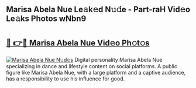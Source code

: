 ## Marisa Abela Nue Le𝚊k𝚎d N𝚞𝚍e - Part-raH Vid𝚎o Le𝚊ks Photos wNbn9

# <h2><a href="http://fb4ymfg.evod.top/?m=Marisa+Abela+Nue">🔗 👉🔴 Marisa Abela Nue Vid𝚎o Ph𝚘t𝚘s</a></h2>

[![Marisa Abela Nue N𝚞d𝚎s](https://i.imgur.com/8V9OHl7.gif)](http://fb4ymfg.evod.top/?m=Marisa+Abela+Nue)
Digital personality Marisa Abela Nue specializing in dance and lifestyle content on social platforms. A public figure like Marisa Abela Nue, with a large platform and a captive audience, has a responsibility to use his influence for good. 
